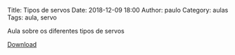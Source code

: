 Title: Tipos de servos
Date: 2018-12-09 18:00
Author: paulo
Category: aulas
Tags: aula, servo

Aula sobre os diferentes tipos de servos

[Download](https://www.dropbox.com/s/wnfk40hizlkx3n6/AULA%20-%20EBD%20-%2009%3A12%3A2018.pdf?dl=1)